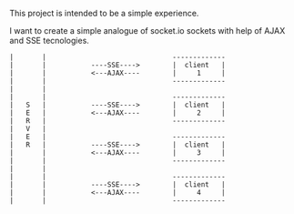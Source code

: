 This project is intended to be a simple experience.

I want to create a simple analogue of socket.io sockets with help of AJAX and SSE tecnologies.
```
|		|					         	-------------
|		|			----SSE---->	  	|  client 	|
|		|			<---AJAX----  		|     1   	|
|		|					         	-------------
|		|			
|		|					         	-------------
|	S	|			----SSE---->  		|  client 	|
|	E	|			<---AJAX----	  	|     2   	|
|	R	|					         	-------------
|	V	|
|	E	|					         	-------------
|	R	|			----SSE---->  		|  client 	|
|		|			<---AJAX----	  	|     3   	|
|		|					         	-------------
|		|		
|		|					         	-------------
|		|			----SSE---->  		|  client 	|
|		|			<---AJAX----  		|     4   	|
|		|					         	-------------
```
